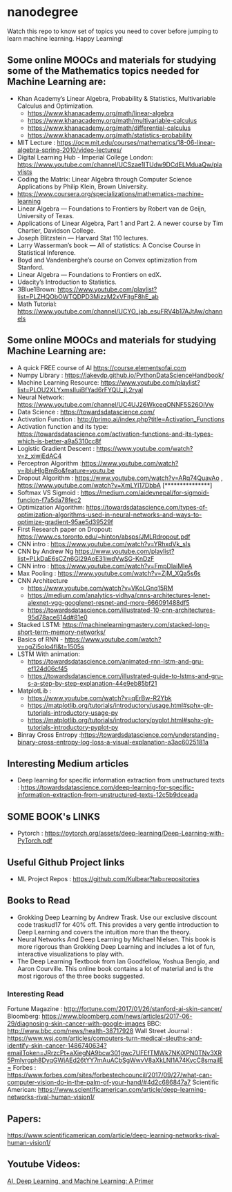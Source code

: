 # nanodegree
Watch this repo to know set of topics you need to cover before jumping to learn machine learning. Happy Learning!

## Some online MOOCs and materials for studying some of the Mathematics topics needed for Machine Learning are:
- Khan Academy’s Linear Algebra, Probability & Statistics, Multivariable Calculus and Optimization.
  - https://www.khanacademy.org/math/linear-algebra
  - https://www.khanacademy.org/math/multivariable-calculus
  - https://www.khanacademy.org/math/differential-calculus
  - https://www.khanacademy.org/math/statistics-probability
- MIT Lecture : https://ocw.mit.edu/courses/mathematics/18-06-linear-algebra-spring-2010/video-lectures/
- Digital Learning Hub - Imperial College London:  https://www.youtube.com/channel/UCSzae1ITUdw9DCdELMduaQw/playlists
- Coding the Matrix: Linear Algebra through Computer Science Applications by Philip Klein, Brown University.
- https://www.coursera.org/specializations/mathematics-machine-learning
- Linear Algebra — Foundations to Frontiers by Robert van de Geijn, University of Texas.
- Applications of Linear Algebra, Part 1 and Part 2. A newer course by Tim Chartier, Davidson College.
- Joseph Blitzstein — Harvard Stat 110 lectures.
- Larry Wasserman’s book — All of statistics: A Concise Course in Statistical Inference.
- Boyd and Vandenberghe’s course on Convex optimization from Stanford.
- Linear Algebra — Foundations to Frontiers on edX.
- Udacity’s Introduction to Statistics.
- 3Blue1Brown: https://www.youtube.com/playlist?list=PLZHQObOWTQDPD3MizzM2xVFitgF8hE_ab
- Math Tutorial: https://www.youtube.com/channel/UCYO_jab_esuFRV4b17AJtAw/channels

## Some online MOOCs and materials for studying Machine Learning are:
- A quick FREE course of AI https://course.elementsofai.com
- Numpy Library : https://jakevdp.github.io/PythonDataScienceHandbook/
- Machine Learning Resource:  https://www.youtube.com/playlist?list=PLOU2XLYxmsIIuiBfYad6rFYQU_jL2ryal
- Neural Network: https://www.youtube.com/channel/UC4UJ26WkceqONNF5S26OiVw
- Data Science : https://towardsdatascience.com/
- Activation Function : http://primo.ai/index.php?title=Activation_Functions
- Activation function and its type: https://towardsdatascience.com/activation-functions-and-its-types-which-is-better-a9a5310cc8f
- Logistic Gradient Descent : https://www.youtube.com/watch?v=z_xiwjEdAC4
- Perceptron Algorithm :https://www.youtube.com/watch?v=jbluHIgBmBo&feature=youtu.be
- Dropout Algorithm : https://www.youtube.com/watch?v=ARq74QuavAo , https://www.youtube.com/watch?v=XmLYl17DbbA [***************]
- Softmax VS Sigmoid : https://medium.com/aidevnepal/for-sigmoid-funcion-f7a5da78fec2
- Optimization Algorithm: https://towardsdatascience.com/types-of-optimization-algorithms-used-in-neural-networks-and-ways-to-optimize-gradient-95ae5d39529f
- First Research paper on Dropout: https://www.cs.toronto.edu/~hinton/absps/JMLRdropout.pdf
- CNN intro : https://www.youtube.com/watch?v=YRhxdVk_sIs
- CNN by Andrew Ng https://www.youtube.com/playlist?list=PLkDaE6sCZn6Gl29AoE31iwdVwSG-KnDzF
- CNN intro : https://www.youtube.com/watch?v=FmpDIaiMIeA
- Max Pooling : https://www.youtube.com/watch?v=ZjM_XQa5s6s
- CNN Architecture 
  - https://www.youtube.com/watch?v=VKoLGnq15RM
  - https://medium.com/analytics-vidhya/cnns-architectures-lenet-alexnet-vgg-googlenet-resnet-and-more-666091488df5
  - https://towardsdatascience.com/illustrated-10-cnn-architectures-95d78ace614d#81e0
- Stacked LSTM: https://machinelearningmastery.com/stacked-long-short-term-memory-networks/  
- Basics of RNN - https://www.youtube.com/watch?v=ogZi5oIo4fI&t=1505s
- LSTM With animation: 
    - https://towardsdatascience.com/animated-rnn-lstm-and-gru-ef124d06cf45
    - https://towardsdatascience.com/illustrated-guide-to-lstms-and-gru-s-a-step-by-step-explanation-44e9eb85bf21
- MatplotLib : 
    - https://www.youtube.com/watch?v=qErBw-R2Ybk
    - https://matplotlib.org/tutorials/introductory/usage.html#sphx-glr-tutorials-introductory-usage-py
    - https://matplotlib.org/tutorials/introductory/pyplot.html#sphx-glr-tutorials-introductory-pyplot-py
- Binray Cross Entropy :https://towardsdatascience.com/understanding-binary-cross-entropy-log-loss-a-visual-explanation-a3ac6025181a
    
    
    
    
 ## Interesting Medium articles   
 - Deep learning for specific information extraction from unstructured texts : https://towardsdatascience.com/deep-learning-for-specific-information-extraction-from-unstructured-texts-12c5b9dceada   
    
    

## SOME BOOK's LINKS
- Pytorch : https://pytorch.org/assets/deep-learning/Deep-Learning-with-PyTorch.pdf

## Useful Github Project links 
- ML Project Repos : https://github.com/Kulbear?tab=repositories

## Books to Read 
- Grokking Deep Learning by Andrew Trask. Use our exclusive discount code traskud17 for 40% off. This provides a very gentle introduction to Deep Learning and covers the intuition more than the theory.
- Neural Networks And Deep Learning by Michael Nielsen. This book is more rigorous than Grokking Deep Learning and includes a lot of fun, interactive visualizations to play with.
- The Deep Learning Textbook from Ian Goodfellow, Yoshua Bengio, and Aaron Courville. This online book contains a lot of material and is the most rigorous of the three books suggested.


### Interesting Read

Fortune Magazine : http://fortune.com/2017/01/26/stanford-ai-skin-cancer/
Bloomberg: https://www.bloomberg.com/news/articles/2017-06-29/diagnosing-skin-cancer-with-google-images
BBC: http://www.bbc.com/news/health-38717928
Wall Street Journal : https://www.wsj.com/articles/computers-turn-medical-sleuths-and-identify-skin-cancer-1486740634?emailToken=JRrzcPt+aXiegNA9bcw301gwc7UFEfTMWk7NKjXPN0TNv3XR5Pmlyrgph8DyqGWjAEd26tYY7mAuACbSgWwvV8aXkLNl1A74KycC8smailE=
Forbes : https://www.forbes.com/sites/forbestechcouncil/2017/09/27/what-can-computer-vision-do-in-the-palm-of-your-hand/#4d2c686847a7
Scientific American: https://www.scientificamerican.com/article/deep-learning-networks-rival-human-vision1/


## Papers:
https://www.scientificamerican.com/article/deep-learning-networks-rival-human-vision1/


## Youtube Videos:
[AI, Deep Learning, and Machine Learning: A Primer](https://www.youtube.com/watch?v=ht6fLrar91U&feature=youtube)
